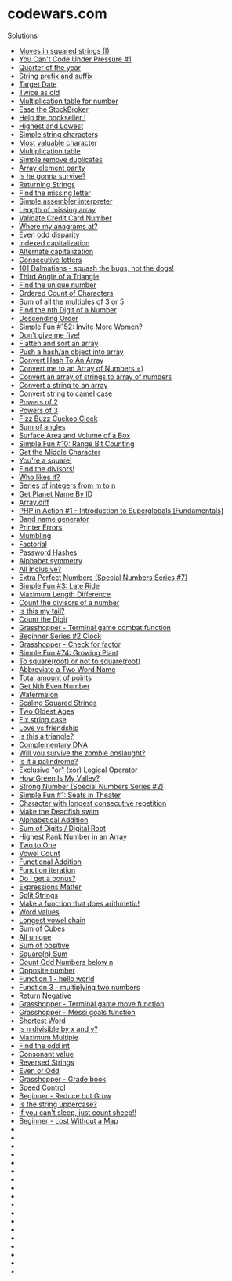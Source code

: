 # codewars.com

Solutions 

* [Moves in squared strings (I)](https://www.codewars.com/kata/56dbe0e313c2f63be4000b25)
* [You Can't Code Under Pressure #1](https://www.codewars.com/kata/53ee5429ba190077850011d4)
* [Quarter of the year](https://www.codewars.com/kata/5ce9c1000bab0b001134f5af)
* [String prefix and suffix](https://www.codewars.com/kata/5ce969ab07d4b7002dcaa7a1)
* [Target Date](https://www.codewars.com/kata/569218bc919ccba77000000b)
* [Twice as old](https://www.codewars.com/kata/5b853229cfde412a470000d0)
* [Multiplication table for number](https://www.codewars.com/kata/5a2fd38b55519ed98f0000ce)
* [Ease the StockBroker](https://www.codewars.com/kata/54de3257f565801d96001200)
* [Help the bookseller !](https://www.codewars.com/kata/54dc6f5a224c26032800005c)
* [Highest and Lowest](https://www.codewars.com/kata/554b4ac871d6813a03000035)
* [Simple string characters](https://www.codewars.com/kata/5a29a0898f27f2d9c9000058)
* [Most valuable character](https://www.codewars.com/kata/5dd5128f16eced000e4c42ba)
* [Multiplication table](https://www.codewars.com/kata/534d2f5b5371ecf8d2000a08)
* [Simple remove duplicates](https://www.codewars.com/kata/5ba38ba180824a86850000f7)
* [Array element parity](https://www.codewars.com/kata/5a092d9e46d843b9db000064)
* [Is he gonna survive?](https://www.codewars.com/kata/59ca8246d751df55cc00014c)
* [Returning Strings](https://www.codewars.com/kata/55a70521798b14d4750000a4)
* [Find the missing letter](https://www.codewars.com/kata/5839edaa6754d6fec10000a2)
* [Simple assembler interpreter](https://www.codewars.com/kata/58e24788e24ddee28e000053)
* [Length of missing array](https://www.codewars.com/kata/57b6f5aadb5b3d0ae3000611)
* [Validate Credit Card Number](https://www.codewars.com/kata/5418a1dd6d8216e18a0012b2)
* [Where my anagrams at?](https://www.codewars.com/kata/523a86aa4230ebb5420001e1)
* [Even odd disparity](https://www.codewars.com/kata/59c62f1bdcc40560a2000060)
* [Indexed capitalization](https://www.codewars.com/kata/59cfc09a86a6fdf6df0000f1)
* [Alternate capitalization](https://www.codewars.com/kata/59cfc000aeb2844d16000075)
* [Consecutive letters](https://www.codewars.com/kata/5ce6728c939bf80029988b57)
* [101 Dalmatians - squash the bugs, not the dogs!](https://www.codewars.com/kata/56f6919a6b88de18ff000b36)
* [Third Angle of a Triangle](https://www.codewars.com/kata/5a023c426975981341000014)
* [Find the unique number](https://www.codewars.com/kata/585d7d5adb20cf33cb000235)
* [Ordered Count of Characters](https://www.codewars.com/kata/57a6633153ba33189e000074)
* [Sum of all the multiples of 3 or 5](https://www.codewars.com/kata/57f36495c0bb25ecf50000e7)
* [Find the nth Digit of a Number](https://www.codewars.com/kata/577b9960df78c19bca00007e)
* [Descending Order](https://www.codewars.com/kata/5467e4d82edf8bbf40000155)
* [Simple Fun #152: Invite More Women?](https://www.codewars.com/kata/58acfe4ae0201e1708000075)
* [Don't give me five!](https://www.codewars.com/kata/5813d19765d81c592200001a)
* [Flatten and sort an array](https://www.codewars.com/kata/57ee99a16c8df7b02d00045f)
* [Push a hash/an object into array](https://www.codewars.com/kata/527b3cd0492b6b15250060af)
* [Convert Hash To An Array](https://www.codewars.com/kata/59557b2a6e595316ab000046)
* [Convert me to an Array of Numbers =)](https://www.codewars.com/kata/58d5becd3cdcbff3c1000065)
* [Convert an array of strings to array of numbers](https://www.codewars.com/kata/5783d8f3202c0e486c001d23)
* [Convert a string to an array](https://www.codewars.com/kata/57e76bc428d6fbc2d500036d)
* [Convert string to camel case](https://www.codewars.com/kata/517abf86da9663f1d2000003)
* [Powers of 2](https://www.codewars.com/kata/57a083a57cb1f31db7000028)
* [Powers of 3](https://www.codewars.com/kata/57be674b93687de78c0001d9)
* [Fizz Buzz Cuckoo Clock](https://www.codewars.com/kata/58485a43d750d23bad0000e6)
* [Sum of angles](https://www.codewars.com/kata/5a03b3f6a1c9040084001765)
* [Surface Area and Volume of a Box](https://www.codewars.com/kata/565f5825379664a26b00007c)
* [Simple Fun #10: Range Bit Counting](https://www.codewars.com/kata/58845748bd5733f1b300001f)
* [Get the Middle Character](https://www.codewars.com/kata/56747fd5cb988479af000028)
* [You're a square!](https://www.codewars.com/kata/54c27a33fb7da0db0100040e)
* [Find the divisors!](https://www.codewars.com/kata/544aed4c4a30184e960010f4)
* [Who likes it?](https://www.codewars.com/kata/5266876b8f4bf2da9b000362)
* [Series of integers from m to n](https://www.codewars.com/kata/5841f680c5c9b092950001ae)
* [Get Planet Name By ID](https://www.codewars.com/kata/515e188a311df01cba000003)
* [Array.diff](https://www.codewars.com/kata/523f5d21c841566fde000009)
* [PHP in Action #1 - Introduction to Superglobals [Fundamentals]](https://www.codewars.com/kata/57e0a796f5ec16a11a001c93)
* [Band name generator](https://www.codewars.com/kata/59727ff285281a44e3000011)
* [Printer Errors](https://www.codewars.com/kata/56541980fa08ab47a0000040)
* [Mumbling](https://www.codewars.com/kata/5667e8f4e3f572a8f2000039)
* [Factorial](https://www.codewars.com/kata/57a049e253ba33ac5e000212)
* [Password Hashes](https://www.codewars.com/kata/54207f9677730acd490000d1)
* [Alphabet symmetry](https://www.codewars.com/kata/59d9ff9f7905dfeed50000b0)
* [All Inclusive?](https://www.codewars.com/kata/5700c9acc1555755be00027e)
* [Extra Perfect Numbers (Special Numbers Series #7)](https://www.codewars.com/kata/5a662a02e626c54e87000123)
* [Simple Fun #3: Late Ride](https://www.codewars.com/kata/588422ba4e8efb583d00007d)
* [Maximum Length Difference](https://www.codewars.com/kata/5663f5305102699bad000056)
* [Count the divisors of a number](https://www.codewars.com/kata/542c0f198e077084c0000c2e)
* [Is this my tail?](https://www.codewars.com/kata/56f695399400f5d9ef000af5)
* [Count the Digit](https://www.codewars.com/kata/566fc12495810954b1000030)
* [Grasshopper - Terminal game combat function](https://www.codewars.com/kata/586c1cf4b98de0399300001d)
* [Beginner Series #2 Clock](https://www.codewars.com/kata/55f9bca8ecaa9eac7100004a)
* [Grasshopper - Check for factor](https://www.codewars.com/kata/55cbc3586671f6aa070000fb)
* [Simple Fun #74: Growing Plant](https://www.codewars.com/kata/58941fec8afa3618c9000184)
* [To square(root) or not to square(root)](https://www.codewars.com/kata/57f6ad55cca6e045d2000627)
* [Abbreviate a Two Word Name](https://www.codewars.com/kata/57eadb7ecd143f4c9c0000a3)
* [Total amount of points](https://www.codewars.com/kata/5bb904724c47249b10000131)
* [Get Nth Even Number](https://www.codewars.com/kata/5933a1f8552bc2750a0000ed)
* [Watermelon](https://www.codewars.com/kata/55192f4ecd82ff826900089e)
* [Scaling Squared Strings](https://www.codewars.com/kata/56ed20a2c4e5d69155000301)
* [Two Oldest Ages](https://www.codewars.com/kata/511f11d355fe575d2c000001)
* [Fix string case](https://www.codewars.com/kata/5b180e9fedaa564a7000009a)
* [Love vs friendship](https://www.codewars.com/kata/59706036f6e5d1e22d000016)
* [Is this a triangle?](https://www.codewars.com/kata/56606694ec01347ce800001b)
* [Complementary DNA](https://www.codewars.com/kata/554e4a2f232cdd87d9000038)
* [Will you survive the zombie onslaught?](https://www.codewars.com/kata/5deeb1cc0d5bc9000f70aa74)
* [Is it a palindrome?](https://www.codewars.com/kata/57a1fd2ce298a731b20006a4)
* [Exclusive "or" (xor) Logical Operator](https://www.codewars.com/kata/56fa3c5ce4d45d2a52001b3c)
* [How Green Is My Valley?](https://www.codewars.com/kata/56e3cd1d93c3d940e50006a4)
* [Strong Number (Special Numbers Series #2)](https://www.codewars.com/kata/5a4d303f880385399b000001)
* [Simple Fun #1: Seats in Theater](https://www.codewars.com/kata/588417e576933b0ec9000045)
* [Character with longest consecutive repetition](https://www.codewars.com/kata/586d6cefbcc21eed7a001155)
* [Make the Deadfish swim](https://www.codewars.com/kata/51e0007c1f9378fa810002a9)
* [Alphabetical Addition](https://www.codewars.com/kata/5d50e3914861a500121e1958)
* [Sum of Digits / Digital Root](https://www.codewars.com/kata/541c8630095125aba6000c00)
* [Highest Rank Number in an Array](https://www.codewars.com/kata/5420fc9bb5b2c7fd57000004)
* [Two to One](https://www.codewars.com/kata/5656b6906de340bd1b0000ac)
* [Vowel Count](https://www.codewars.com/kata/54ff3102c1bad923760001f3)
* [Functional Addition](https://www.codewars.com/kata/538835ae443aae6e03000547)
* [Function iteration](https://www.codewars.com/kata/54b679eaac3d54e6ca0008c9)
* [Do I get a bonus?](https://www.codewars.com/kata/56f6ad906b88de513f000d96)
* [Expressions Matter](https://www.codewars.com/kata/5ae62fcf252e66d44d00008e)
* [Split Strings](https://www.codewars.com/kata/515de9ae9dcfc28eb6000001)
* [Make a function that does arithmetic!](https://www.codewars.com/kata/583f158ea20cfcbeb400000a)
* [Word values](https://www.codewars.com/kata/598d91785d4ce3ec4f000018)
* [Longest vowel chain](https://www.codewars.com/kata/59c5f4e9d751df43cf000035)
* [Sum of Cubes](https://www.codewars.com/kata/59a8570b570190d313000037)
* [All unique](https://www.codewars.com/kata/553e8b195b853c6db4000048)
* [Sum of positive](https://www.codewars.com/kata/5715eaedb436cf5606000381)
* [Square(n) Sum](https://www.codewars.com/kata/515e271a311df0350d00000f)
* [Count Odd Numbers below n](https://www.codewars.com/kata/59342039eb450e39970000a6)
* [Opposite number](https://www.codewars.com/kata/56dec885c54a926dcd001095)
* [Function 1 - hello world](https://www.codewars.com/kata/523b4ff7adca849afe000035)
* [Function 3 - multiplying two numbers](https://www.codewars.com/kata/523b66342d0c301ae400003b)
* [Return Negative](https://www.codewars.com/kata/55685cd7ad70877c23000102)
* [Grasshopper - Terminal game move function](https://www.codewars.com/kata/563a631f7cbbc236cf0000c2)
* [Grasshopper - Messi goals function](https://www.codewars.com/kata/55f73be6e12baaa5900000d4)
* [Shortest Word](https://www.codewars.com/kata/57cebe1dc6fdc20c57000ac9)
* [Is n divisible by x and y?](https://www.codewars.com/kata/5545f109004975ea66000086)
* [Maximum Multiple](https://www.codewars.com/kata/5aba780a6a176b029800041c)
* [Find the odd int](https://www.codewars.com/kata/54da5a58ea159efa38000836)
* [Consonant value](https://www.codewars.com/kata/59c633e7dcc4053512000073)
* [Reversed Strings](https://www.codewars.com/kata/5168bb5dfe9a00b126000018)
* [Even or Odd](https://www.codewars.com/kata/53da3dbb4a5168369a0000fe)
* [Grasshopper - Grade book](https://www.codewars.com/kata/55cbd4ba903825f7970000f5)
* [Speed Control](https://www.codewars.com/kata/56484848ba95170a8000004d)
* [Beginner - Reduce but Grow](https://www.codewars.com/kata/57f780909f7e8e3183000078)
* [Is the string uppercase?](https://www.codewars.com/kata/56cd44e1aa4ac7879200010b)
* [If you can't sleep, just count sheep!!](https://www.codewars.com/kata/5b077ebdaf15be5c7f000077)
* [Beginner - Lost Without a Map](https://www.codewars.com/kata/57f781872e3d8ca2a000007e)
* []()
* []()
* []()
* []()
* []()
* []()
* []()
* []()
* []()
* []()
* []()
* []()
* []()
* []()
* []()
* []()
* []()
* []()